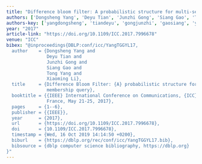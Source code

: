 ```yaml
---
title: "Difference bloom filter: A probabilistic structure for multi-set membership query"
authors: ['Dongsheng Yang', 'Deyu Tian', 'Junzhi Gong', 'Siang Gao', 'Tong Yang 0003', 'Xiaoming Li']
authors-key: ['yangdongsheng', 'tiandeyu', 'gongjunzhi', 'gaosiang', 'yangtong', 'lixiaoming']
year: "2017"
article-link: "https://doi.org/10.1109/ICC.2017.7996678"
venue: "ICC"
bibex: "@inproceedings{DBLP:conf/icc/YangTGGYL17,
  author    = {Dongsheng Yang and
               Deyu Tian and
               Junzhi Gong and
               Siang Gao and
               Tong Yang and
               Xiaoming Li},
  title     = {Difference Bloom Filter: {A} probabilistic structure for multi-set
               membership query},
  booktitle = {{IEEE} International Conference on Communications, {ICC} 2017, Paris,
               France, May 21-25, 2017},
  pages     = {1--6},
  publisher = {{IEEE}},
  year      = {2017},
  url       = {https://doi.org/10.1109/ICC.2017.7996678},
  doi       = {10.1109/ICC.2017.7996678},
  timestamp = {Wed, 16 Oct 2019 14:14:50 +0200},
  biburl    = {https://dblp.org/rec/conf/icc/YangTGGYL17.bib},
  bibsource = {dblp computer science bibliography, https://dblp.org}
}"
---
```

